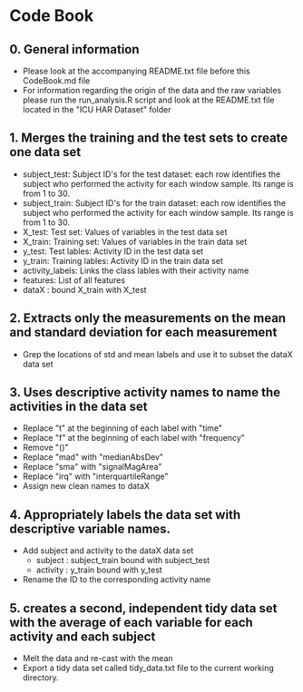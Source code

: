 Code Book
==========
## 0. General information
* Please look at the accompanying README.txt file before this CodeBook.md file
* For information regarding the origin of the data and the raw variables please run the run_analysis.R script and look at the README.txt file located in the "ICU HAR Dataset" folder

## 1. Merges the training and the test sets to create one data set
* subject_test: Subject ID's for the test dataset: each row identifies the subject who performed the activity for each window sample. Its range is from 1 to 30.
* subject_train: Subject ID's for the train dataset: each row identifies the subject who performed the activity for each window sample. Its range is from 1 to 30.
* X_test: Test set: Values of variables in the test data set
* X_train: Training set: Values of variables in the train data set
* y_test: Test lables: Activity ID in the test data set
* y_train: Training lables: Activity ID in the train data set
* activity_labels: Links the class lables with their activity name
* features: List of all features
* dataX : bound X_train with X_test


## 2. Extracts only the measurements on the mean and standard deviation for each measurement
* Grep the locations of std and mean labels and use it to subset the dataX data set


## 3. Uses descriptive activity names to name the activities in the data set
* Replace "t" at the beginning of each label with "time"
* Replace "f" at the beginning of each label with "frequency"
* Remove "()"
* Replace "mad" with "medianAbsDev"
* Replace "sma" with "signalMagArea"
* Replace "irq" with "interquartileRange"
* Assign new clean names to dataX


## 4. Appropriately labels the data set with descriptive variable names.
* Add subject and activity to the dataX data set
  * subject : subject_train bound with subject_test
  * activity : y_train bound with y_test
* Rename the ID to the corresponding activity name 

## 5. creates a second, independent tidy data set with the average of each variable for each activity and each subject
* Melt the data and re-cast with the mean
* Export a tidy data set called tidy_data.txt file to the current working directory.
